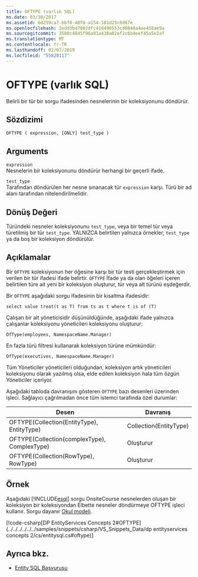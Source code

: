 ```yaml
---
title: OFTYPE (varlık SQL)
ms.date: 03/30/2017
ms.assetid: 6d259ca7-bbf0-40f8-a154-181d25c0d67e
ms.openlocfilehash: 2edd3bd7802dfc418490553cd0848a4ae458ae9a
ms.sourcegitcommit: 3500c4845f96a91a438a02ef2c6b4eef45a5e2af
ms.translationtype: MT
ms.contentlocale: tr-TR
ms.lasthandoff: 02/07/2019
ms.locfileid: "55828117"
---
```

# <a name="oftype-entity-sql"></a>OFTYPE (varlık SQL)
Belirli bir tür bir sorgu ifadesinden nesnelerinin bir koleksiyonunu döndürür.  
  
## <a name="syntax"></a>Sözdizimi  
  
```  
OFTYPE ( expression, [ONLY] test_type )  
```  
  
## <a name="arguments"></a>Arguments  
 `expression`  
 Nesnelerin bir koleksiyonunu döndürür herhangi bir geçerli ifade.  
  
 `test_type`  
 Tarafından döndürülen her nesne sınanacak tür `expression` karşı. Türü bir ad alanı tarafından nitelendirilmelidir.  
  
## <a name="return-value"></a>Dönüş Değeri  
 Türündeki nesneler koleksiyonunu `test_type`, veya bir temel tür veya türetilmiş bir tür `test_type`. YALNIZCA belirtilen yalnızca örnekler, `test_type` ya da boş bir koleksiyon döndürülür.  
  
## <a name="remarks"></a>Açıklamalar  
 Bir `OFTYPE` koleksiyonun her öğesine karşı bir tür testi gerçekleştirmek için verilen bir tür ifadesi ifade belirtir.  `OFTYPE` İfade ya da olan öğeleri içeren belirtilen türe ait yeni bir koleksiyon oluşturur, tür veya alt türünü eşdeğerdir.  
  
 Bir `OFTYPE` aşağıdaki sorgu ifadesinin bir kısaltma ifadesidir:  
  
```  
select value treat(t as T) from ts as t where t is of (T)  
```  
  
 Çalışan bir alt yöneticisidir düşünüldüğünde, aşağıdaki ifade yalnızca çalışanlar koleksiyonu yöneticileri koleksiyonu oluşturur:  
  
```  
OfType(employees, NamespaceName.Manager)  
```  
  
 En fazla türü filtresi kullanarak koleksiyon türüne mümkündür:  
  
```  
OfType(executives, NamespaceName.Manager)  
```  
  
 Tüm Yöneticiler yöneticileri olduğundan, koleksiyon artık yöneticileri koleksiyonu olarak yazılmış olsa, elde edilen koleksiyon hala tüm özgün Yöneticiler içeriyor.  
  
 Aşağıdaki tabloda davranışını gösteren `OFTYPE` bazı desenleri üzerinden işleci. Sağlayıcı çağrılmadan önce tüm istemci tarafında özel durumlar:  
  
|Desen|Davranış|  
|-------------|--------------|  
|OFTYPE(Collection(EntityType), EntityType)|Collection(EntityType)|  
|OFTYPE(Collection(complexType), ComplexType)|Oluşturur|  
|OFTYPE(Collection(RowType), RowType)|Oluşturur|  
  
## <a name="example"></a>Örnek  
 Aşağıdaki [!INCLUDE[esql](../../../../../../includes/esql-md.md)] sorgu OnsiteCourse nesnelerden oluşan bir koleksiyon bir koleksiyondan Elbette nesneler döndürmeye OFTYPE işleci kullanır. Sorgu dayanır [Okul modeli](https://docs.microsoft.com/previous-versions/dotnet/netframework-4.0/bb896300(v=vs.100)).  
  
 [!code-csharp[DP EntityServices Concepts 2#OFTYPE](../../../../../../samples/snippets/csharp/VS_Snippets_Data/dp entityservices concepts 2/cs/entitysql.cs#oftype)]  
  
## <a name="see-also"></a>Ayrıca bkz.
- [Entity SQL Başvurusu](../../../../../../docs/framework/data/adonet/ef/language-reference/entity-sql-reference.md)
